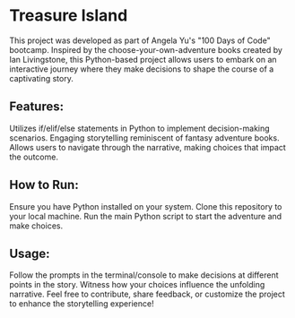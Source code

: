 # Treasure Island

This project was developed as part of Angela Yu's "100 Days of Code" bootcamp. Inspired by the choose-your-own-adventure books created by Ian Livingstone, this Python-based project allows users to embark on an interactive journey where they make decisions to shape the course of a captivating story.

## Features:
Utilizes if/elif/else statements in Python to implement decision-making scenarios.
Engaging storytelling reminiscent of fantasy adventure books.
Allows users to navigate through the narrative, making choices that impact the outcome.

## How to Run:
Ensure you have Python installed on your system.
Clone this repository to your local machine.
Run the main Python script to start the adventure and make choices.

## Usage:
Follow the prompts in the terminal/console to make decisions at different points in the story.
Witness how your choices influence the unfolding narrative.
Feel free to contribute, share feedback, or customize the project to enhance the storytelling experience!